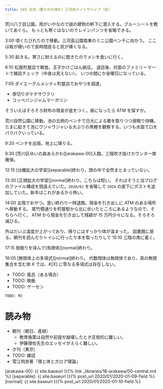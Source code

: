 ```yaml
---
title: 589 日目（曇りのち晴れ）三河島ナイトサバイブ（仮）
---
```


荒川八丁目公園。雨がいやなので謎の建物の軒下に潜入する。ブルーシートを敷いてあぐら。
もっとも寒くはないのでレインパンツを省略できる。

3:00 頃くたびれたので移動。三河島公園南東のミニ公園ベンチに向かう。
ここは板が硬いので長時間座ると尻が痛くなる。

5:30 起きる。寒さに耐えるのに飽きたのでメシを食いに行く。

6:10 松屋町屋店で朝食。玉子かけごはん納豆。
退店後、対面のファミリーマートで雑誌チェック（中身は見えない）。
いつの間にか金曜日になっている。

7:05 ダイエーグルメシティ町屋店でおやつを調達。
* 厚切りポテチサワクリ
* コッペパンジャムマーガリン

そういえばそろそろ財布の現金が底をつく。昼になったら ATM を探すか。

荒川自然公園に移動。池の北側のベンチで日光による暖を取りつつ居眠り待機。
たまに起きて池にウジャウジャいる大ぶりの黒鯉を観察する。いつも水面で口をパクパクいっている。

9:20 ベンチを出発。地上に降りる。

9:30 [荒川区ゆいの森あらかわ][arakawa-00]入館。三階吹き抜けカウンター席確保。

12:15 [分離拡大の学習][separable]終わり。頭の中で全然まとまっていない。

13:30 [正規拡大の学習][normal]終わり。こちらは短い。
それはそうと当ブログのファイル構成を間違えていた。`2020/01` を省略して
`2020` の直下にポストを追加していた。新年はこれがあるから怖い。

14:00 五階でおやつ。食い終わり一時退館。現金を引き出しに ATM のある場所へ移動する。
尾竹橋通りを町屋駅から北に歩いたところにあるようなので、そちらへ行く。
ATM から現金を引き出して残額が 15 万円少々になる。そろそろ滅びる。

外はだいぶ温度が上がっており、帰りにはすっかり体が温まった。
図書館に戻る。朝刊を読んだりトイレに行ったり本を取ったりして 15:10 三階の席に着く。

17:15 居眠りを挟んで[有限体][normal]終わり。

18:05 [無限体上の多項式][normal]終わり。
代数閉体は無限体であり、真の無限集合を含む体 $K$ では、$K[X]$ に零なる多項式は存在しない。

* TODO: 風呂（ある場合）
* TODO: 晩飯
* TODO: ゲーセン

```text
TODO: MJ
```

# 読み物

* 朝刊（朝日、産経）
  * 教育施策は自然や前提が崩壊したとき圧倒的に難しい。
  * 伊藤理佐先生のエッセイがえらく難しい。
* 夕刊（東京）
* TODO: 雑誌
* 雪江明彦著『環と体とガロア理論』

[arakawa-00]: {{ site.baseurl }}{% link _libraries/18-arakawa/00-central.md %}
[separable]: {{ site.baseurl }}{% post_url 2020/01/2020-01-09-field %}
[normal]: {{ site.baseurl }}{% post_url 2020/01/2020-01-10-field %}
